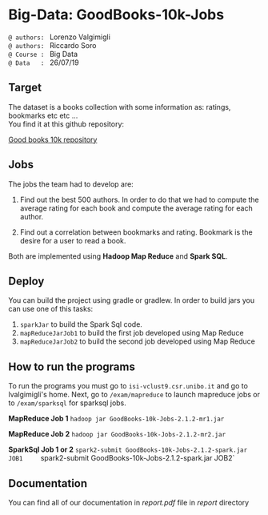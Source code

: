 
# Big-Data: GoodBooks-10k-Jobs

`@ authors: ` Lorenzo Valgimigli  
`@ authors: ` Riccardo Soro  
`@ Course : ` Big Data  
`@ Data   : ` 26/07/19


## Target

The dataset is a books collection with some information as: ratings, bookmarks etc etc ...  
You find it at this github repository: 

[Good books 10k repository](https://github.com/zygmuntz/goodbooks-10k "GoodBooks repository")

## Jobs

The jobs the team had to develop are:

1. Find out the best 500 authors. In order to do that we had to compute the average rating
for each book and compute the average rating for each author.

2.  Find out a correlation between bookmarks and rating. Bookmark is the desire for a user
to read a book. 

Both are implemented using **Hadoop Map Reduce** and **Spark SQL**.

## Deploy

You can build the project using gradle or gradlew. In order to build jars you can use one of this tasks:

1. `sparkJar` to build the Spark Sql code.
2. `mapReduceJarJob1` to build the first job developed using Map Reduce
3. `mapReduceJarJob2` to build the second job developed using Map Reduce

## How to run the programs

To run the programs you must go to `isi-vclust9.csr.unibo.it` and go to lvalgimigli's home.
Next, go to `/exam/mapreduce` to launch mapreduce jobs or to `/exam/sparksql` for sparksql jobs.

**MapReduce Job 1**
`hadoop jar GoodBooks-10k-Jobs-2.1.2-mr1.jar`

**MapReduce Job 2**
`hadoop jar GoodBooks-10k-Jobs-2.1.2-mr2.jar`

**SparkSql Job 1 or 2**
`spark2-submit GoodBooks-10k-Jobs-2.1.2-spark.jar JOB1    
`spark2-submit GoodBooks-10k-Jobs-2.1.2-spark.jar JOB2`


## Documentation

You can find all of our documentation in *report.pdf* file in *report* directory
